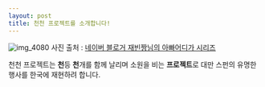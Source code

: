 ```yaml
---
layout: post
title: 천천 프로젝트를 소개합니다!
---
```


![img_4080](https://cloud.githubusercontent.com/assets/16463411/12019990/4e896ab4-adba-11e5-928b-4145cbc43e31.jpg)
사진 출처 : [네이버 블로거 재빈짱님의 아빠어디가 시리즈](http://m.post.naver.com/viewer/postView.nhn?volumeNo=2702753&memberNo=993&vType=VERTICAL)


천천 프로젝트는 **천**등 **천**개를 함께 날리며 소원을 비는 **프로젝트**로 대만 스펀의 유명한 행사를 한국에 재현하려 합니다.
